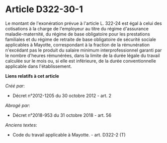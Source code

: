 # Article D322-30-1

Le montant de l'exonération prévue à l'article L. 322-24 est égal à celui des cotisations à la charge de l'employeur au titre
du régime d'assurance maladie-maternité, du régime de base obligatoire pour les prestations familiales et du régime de
retraite de base obligatoire de sécurité sociale applicables à Mayotte, correspondant à la fraction de la rémunération
n'excédant pas le produit du salaire minimum interprofessionnel garanti par le nombre d'heures rémunérées, dans la limite de
la durée légale du travail calculée sur le mois ou, si elle est inférieure, de la durée conventionnelle applicable dans
l'établissement.

**Liens relatifs à cet article**

_Créé par_:

  - Décret n°2012-1205 du 30 octobre 2012 - art. 2

_Abrogé par_:

  - Décret n°2018-953 du 31 octobre 2018 - art. 56

_Anciens textes_:

  - Code du travail applicable à Mayotte. - art. D322-2 (T)
